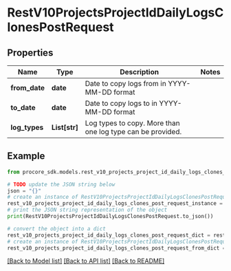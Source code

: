 # RestV10ProjectsProjectIdDailyLogsClonesPostRequest


## Properties

Name | Type | Description | Notes
------------ | ------------- | ------------- | -------------
**from_date** | **date** | Date to copy logs from in YYYY-MM-DD format | 
**to_date** | **date** | Date to copy logs to in YYYY-MM-DD format | 
**log_types** | **List[str]** | Log types to copy. More than one log type can be provided.  | 

## Example

```python
from procore_sdk.models.rest_v10_projects_project_id_daily_logs_clones_post_request import RestV10ProjectsProjectIdDailyLogsClonesPostRequest

# TODO update the JSON string below
json = "{}"
# create an instance of RestV10ProjectsProjectIdDailyLogsClonesPostRequest from a JSON string
rest_v10_projects_project_id_daily_logs_clones_post_request_instance = RestV10ProjectsProjectIdDailyLogsClonesPostRequest.from_json(json)
# print the JSON string representation of the object
print(RestV10ProjectsProjectIdDailyLogsClonesPostRequest.to_json())

# convert the object into a dict
rest_v10_projects_project_id_daily_logs_clones_post_request_dict = rest_v10_projects_project_id_daily_logs_clones_post_request_instance.to_dict()
# create an instance of RestV10ProjectsProjectIdDailyLogsClonesPostRequest from a dict
rest_v10_projects_project_id_daily_logs_clones_post_request_from_dict = RestV10ProjectsProjectIdDailyLogsClonesPostRequest.from_dict(rest_v10_projects_project_id_daily_logs_clones_post_request_dict)
```
[[Back to Model list]](../README.md#documentation-for-models) [[Back to API list]](../README.md#documentation-for-api-endpoints) [[Back to README]](../README.md)


